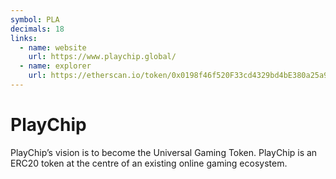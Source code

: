 ```yaml
---
symbol: PLA
decimals: 18
links:
  - name: website
    url: https://www.playchip.global/
  - name: explorer
    url: https://etherscan.io/token/0x0198f46f520F33cd4329bd4bE380a25a90536CD5
---
```


# PlayChip

PlayChip’s vision is to become the Universal Gaming Token. PlayChip is an ERC20 token at the centre of an existing online gaming ecosystem.
